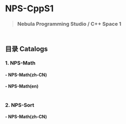 # **NPS**-CppS1<br>
> ### Nebula Programming Studio / C++ Space 1<br>
## <br>目录  Catalogs
### 1. NPS-Math
####   - NPS-Math(zh-CN)
####   - NPS-Math(en)    
### <br>2. NPS-Sort
####   - NPS-Math(zh-CN)
